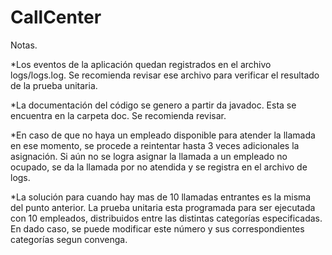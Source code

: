 # CallCenter

Notas.

*Los eventos de la aplicación quedan registrados en el archivo logs/logs.log. Se recomienda revisar ese archivo para verificar el resultado de la prueba unitaria.

*La documentación del código se genero a partir da javadoc. Esta se encuentra en la carpeta doc. Se recomienda revisar.

*En caso de que no haya un empleado disponible para atender la llamada en ese momento, se procede a reintentar hasta 3 veces adicionales la asignación. Si aún no se logra asignar la llamada a un empleado no ocupado, se da la llamada por no atendida y se registra en el archivo de logs.

*La solución para cuando hay mas de 10 llamadas entrantes es la misma del punto anterior. La prueba unitaria esta programada para ser ejecutada con 10 empleados, distribuidos entre las distintas categorías especificadas. En dado caso, se puede modificar este número y sus correspondientes categorías segun convenga.
